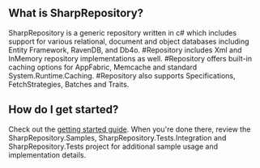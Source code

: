 What is SharpRepository?
--------------------------------

SharpRepository is a generic repository written in c# which includes support for various relational, 
document and object databases including Entity Framework, RavenDB, and Db4o. #Repository includes Xml and
InMemory repository implementations as well. #Repository offers built-in caching options for AppFabric, 
Memcache and standard System.Runtime.Caching. #Repository also supports Specifications, FetchStrategies, 
Batches and Traits. 


How do I get started?
--------------------------------
Check out the [getting started guide](/SharpRepository/SharpRepository/wiki/Getting-started). When you're done there, review the SharpRepository.Samples, SharpRepository.Tests.Integration and SharpRepository.Tests 
project for additional sample usage and implementation details.



